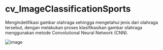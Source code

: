 # cv_ImageClassificationSports

Mengindetifikasi gambar olahraga sehingga mengetahui jenis dari olahraga tersebut, dengan melakukan proses klasifikasikan gambar olahraga menggunakan metode Convolutional Neural Network (CNN).

![image](https://github.com/NabilLDZ/cv_ImageClassificationSports/assets/126550914/e1f6f712-8d22-49b3-818e-26ecfc4d7ea4)
